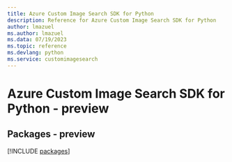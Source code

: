 ```yaml
---
title: Azure Custom Image Search SDK for Python
description: Reference for Azure Custom Image Search SDK for Python
author: lmazuel
ms.author: lmazuel
ms.data: 07/19/2023
ms.topic: reference
ms.devlang: python
ms.service: customimagesearch
---
```

# Azure Custom Image Search SDK for Python - preview
## Packages - preview
[!INCLUDE [packages](custom-image-search-index.md)]